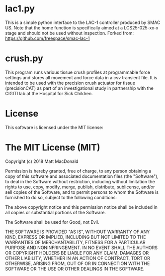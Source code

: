 lac1.py
================

This is a simple python interface to the LAC-1 controller produced by SMAC US.
Note that the home function is specifically aimed at a LCS25-025-xx-x stage
and should not be used without inspection. 
Forked from: https://github.com/freespace/smac-lac-1

crush.py
==================

This program runs various tissue crush profiles at programmable force settings
and stores all movement and force data in a csv transient file.
It is intended to be used with the precision crush actuator for tissue 
(precisionCAT) as part of an investigational study in partnership with the 
CIGITI lab at the Hospital for Sick Children.

License
=======

This software is licensed under the MIT license:

The MIT License (MIT)
=====================
Copyright (c) 2018 Matt MacDonald

Permission is hereby granted, free of charge, to any person obtaining a copy
of this software and associated documentation files (the "Software"), to deal
in the Software without restriction, including without limitation the rights
to use, copy, modify, merge, publish, distribute, sublicense, and/or sell
copies of the Software, and to permit persons to whom the Software is
furnished to do so, subject to the following conditions:

The above copyright notice and this permission notice shall be included in
all copies or substantial portions of the Software.

The Software shall be used for Good, not Evil.

THE SOFTWARE IS PROVIDED "AS IS", WITHOUT WARRANTY OF ANY KIND, EXPRESS OR
IMPLIED, INCLUDING BUT NOT LIMITED TO THE WARRANTIES OF MERCHANTABILITY,
FITNESS FOR A PARTICULAR PURPOSE AND NONINFRINGEMENT. IN NO EVENT SHALL THE
AUTHORS OR COPYRIGHT HOLDERS BE LIABLE FOR ANY CLAIM, DAMAGES OR OTHER
LIABILITY, WHETHER IN AN ACTION OF CONTRACT, TORT OR OTHERWISE, ARISING FROM,
OUT OF OR IN CONNECTION WITH THE SOFTWARE OR THE USE OR OTHER DEALINGS IN
THE SOFTWARE.


